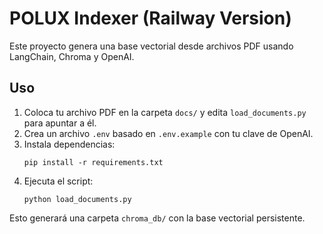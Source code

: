 # POLUX Indexer (Railway Version)

Este proyecto genera una base vectorial desde archivos PDF usando LangChain, Chroma y OpenAI.

## Uso

1. Coloca tu archivo PDF en la carpeta `docs/` y edita `load_documents.py` para apuntar a él.
2. Crea un archivo `.env` basado en `.env.example` con tu clave de OpenAI.
3. Instala dependencias:
   ```
   pip install -r requirements.txt
   ```
4. Ejecuta el script:
   ```
   python load_documents.py
   ```

Esto generará una carpeta `chroma_db/` con la base vectorial persistente.